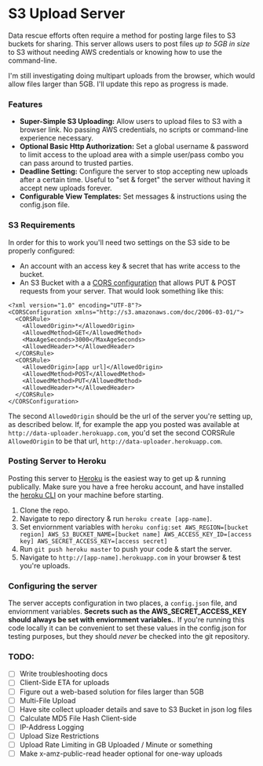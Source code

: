 # S3 Upload Server

Data rescue efforts often require a method for posting large files to S3 buckets for sharing. This server allows users to post files *up to 5GB in size* to S3 without needing AWS credentials or knowing how to use the command-line.

I'm still investigating doing multipart uploads from the browser, which would allow files larger than 5GB. I'll update this repo as progress is made.

### Features
* **Super-Simple S3 Uploading:** Allow users to upload files to S3 with a browser link. No passing AWS credentials, no scripts or command-line experience necessary.
* **Optional Basic Http Authorization:** Set a global username & password to limit access to the upload area with a simple user/pass combo you can pass around to trusted parties.
* **Deadline Setting:** Configure the server to stop accepting new uploads after a certain time. Useful to "set & forget" the server without having it accept new uploads forever.
* **Configurable View Templates:** Set messages & instructions using the config.json file.


### S3 Requirements
In order for this to work you'll need two settings on the S3 side to be properly configured:

* An account with an access key & secret that has write access to the bucket.
* An S3 Bucket with a a [CORS configuration](http://docs.aws.amazon.com/AmazonS3/latest/dev/cors.html) that allows PUT & POST requests from your server. That would look something like this:
```
<?xml version="1.0" encoding="UTF-8"?>
<CORSConfiguration xmlns="http://s3.amazonaws.com/doc/2006-03-01/">
  <CORSRule>
    <AllowedOrigin>*</AllowedOrigin>
    <AllowedMethod>GET</AllowedMethod>
    <MaxAgeSeconds>3000</MaxAgeSeconds>
    <AllowedHeader>*</AllowedHeader>
  </CORSRule>
  <CORSRule>
    <AllowedOrigin>[app url]</AllowedOrigin>
    <AllowedMethod>POST</AllowedMethod>
    <AllowedMethod>PUT</AllowedMethod>
    <AllowedHeader>*</AllowedHeader>
  </CORSRule>
</CORSConfiguration>
```

The second `AllowedOrigin` should be the url of the server you're setting up, as described below. If, for example the app you posted was available at `http://data-uploader.herokuapp.com`, you'd set the second CORSRule `AllowedOrigin` to be that url, `http://data-uploader.herokuapp.com`.


### Posting Server to Heroku
Posting this server to [Heroku](http://heroku.com) is the easiest way to get up & running publically. Make sure you have a free heroku account, and have installed the [heroku CLI](https://devcenter.heroku.com/articles/heroku-cli) on your machine before starting.

1. Clone the repo.
2. Navigate to repo directory & run ```heroku create [app-name]```.
3. Set enviornment variables with ```heroku config:set AWS_REGION=[bucket region] AWS_S3_BUCKET_NAME=[bucket name] AWS_ACCESS_KEY_ID=[access key] AWS_SECRET_ACCESS_KEY=[access secret]```
4. Run ```git push heroku master``` to push your code & start the server.
5. Navigate to `http://[app-name].herokuapp.com` in your browser & test you're uploads.


### Configuring the server
The server accepts configuration in two places, a `config.json` file, and enviornment variables. **Secrets such as the AWS_SECRET_ACCESS_KEY should always be set with enviornment variables.**. If you're running this code locally it can be convenient to set these values in the config.json for testing purposes, but they should *never* be checked into the git repository.

### TODO:

- [ ] Write troubleshooting docs
- [ ] Client-Side ETA for uploads
- [ ] Figure out a web-based solution for files larger than 5GB
- [ ] Multi-File Upload
- [ ] Have site collect uploader details and save to S3 Bucket in json log files
- [ ] Calculate MD5 File Hash Client-side
- [ ] IP-Address Logging
- [ ] Upload Size Restrictions
- [ ] Upload Rate Limiting in GB Uploaded / Minute or something
- [ ] Make x-amz-public-read header optional for one-way uploads